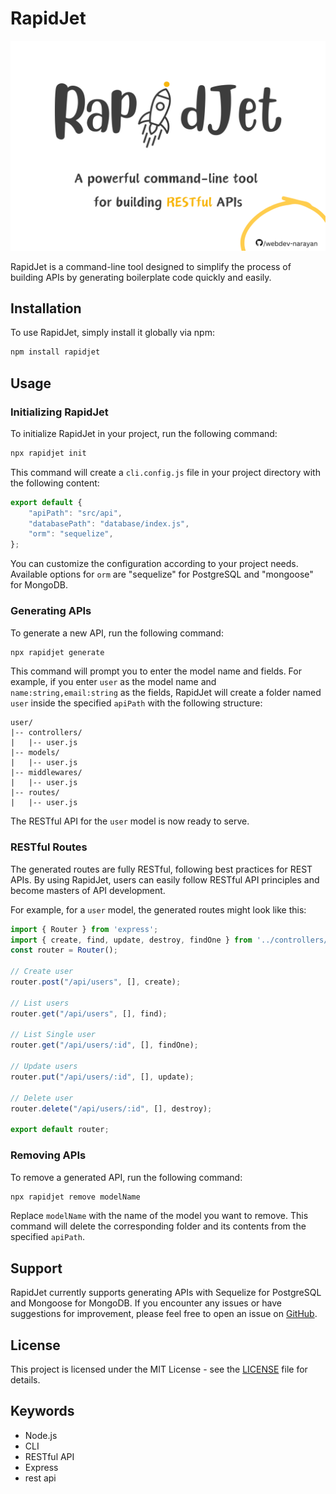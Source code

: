 # RapidJet

![RapidJet Logo](./Rapid.png)


RapidJet is a command-line tool designed to simplify the process of building APIs by generating boilerplate code quickly and easily.

## Installation

To use RapidJet, simply install it globally via npm:

```bash
npm install rapidjet
```

## Usage

### Initializing RapidJet

To initialize RapidJet in your project, run the following command:

```bash
npx rapidjet init
```

This command will create a `cli.config.js` file in your project directory with the following content:

```javascript
export default {
    "apiPath": "src/api",
    "databasePath": "database/index.js",
    "orm": "sequelize",
};
```

You can customize the configuration according to your project needs. Available options for `orm` are "sequelize" for PostgreSQL and "mongoose" for MongoDB.

### Generating APIs

To generate a new API, run the following command:

```bash
npx rapidjet generate
```

This command will prompt you to enter the model name and fields. For example, if you enter `user` as the model name and `name:string,email:string` as the fields, RapidJet will create a folder named `user` inside the specified `apiPath` with the following structure:

```
user/
|-- controllers/
|   |-- user.js
|-- models/
|   |-- user.js
|-- middlewares/
|   |-- user.js
|-- routes/
|   |-- user.js
```

The RESTful API for the `user` model is now ready to serve.

### RESTful Routes

The generated routes are fully RESTful, following best practices for REST APIs. By using RapidJet, users can easily follow RESTful API principles and become masters of API development.

For example, for a `user` model, the generated routes might look like this:
```javascript
import { Router } from 'express';
import { create, find, update, destroy, findOne } from '../controllers/user.js';
const router = Router();

// Create user
router.post("/api/users", [], create);

// List users
router.get("/api/users", [], find);

// List Single user
router.get("/api/users/:id", [], findOne);

// Update users
router.put("/api/users/:id", [], update);

// Delete user
router.delete("/api/users/:id", [], destroy);

export default router;
```


### Removing APIs

To remove a generated API, run the following command:

```bash
npx rapidjet remove modelName
```

Replace `modelName` with the name of the model you want to remove. This command will delete the corresponding folder and its contents from the specified `apiPath`.

## Support

RapidJet currently supports generating APIs with Sequelize for PostgreSQL and Mongoose for MongoDB. If you encounter any issues or have suggestions for improvement, please feel free to open an issue on [GitHub](https://github.com/webdev-narayan/RapidJet).

## License

This project is licensed under the MIT License - see the [LICENSE](LICENSE) file for details.

## Keywords
- Node.js
- CLI
- RESTful API
- Express
- rest api